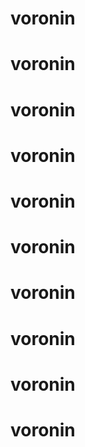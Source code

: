 # voronin
# voronin
# voronin
# voronin
# voronin
# voronin
# voronin
# voronin
# voronin
# voronin
